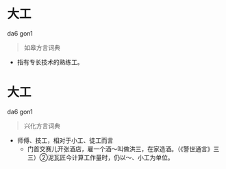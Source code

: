 # 大工
da6 gon1
> 如皋方言词典
- 指有专长技术的熟练工。

# 大工
da6 gon1
> 兴化方言词典
- 师傅、技工，相对于小工、徒工而言
  - 门首交赛儿开张酒店，雇一个酒～叫做洪三，在家造酒。（《警世通言》三三）②泥瓦匠今计算工作量时，仍以～、小工为单位。

